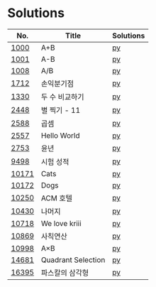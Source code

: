 # Solutions

| No. | Title | Solutions |
| --- | ----- | --------- |
| [1000](https://www.acmicpc.net/problem/1000) | A+B | [py](py/1000.py) |
| [1001](https://www.acmicpc.net/problem/1001) | A-B | [py](py/1001.py) |
| [1008](https://www.acmicpc.net/problem/1008) | A/B | [py](py/1008.py) |
| [1712](https://www.acmicpc.net/problem/1712) | 손익분기점 | [py](py/1712.py) |
| [1330](https://www.acmicpc.net/problem/1330) | 두 수 비교하기 | [py](py/1330.py) |
| [2448](https://www.acmicpc.net/problem/2448) | 별 찍기 - 11 | [py](py/2448.py) |
| [2588](https://www.acmicpc.net/problem/2588) | 곱셈 | [py](py/2588.py) |
| [2557](https://www.acmicpc.net/problem/2557) | Hello World | [py](py/2557.py) |
| [2753](https://www.acmicpc.net/problem/2753) | 윤년 | [py](py/2753.py) |
| [9498](https://www.acmicpc.net/problem/9498) | 시험 성적 | [py](py/9498.py) |
| [10171](https://www.acmicpc.net/problem/10171) | Cats | [py](py/10171.py) |
| [10172](https://www.acmicpc.net/problem/10172) | Dogs | [py](py/10172.py) |
| [10250](https://www.acmicpc.net/problem/10250) | ACM 호텔 | [py](py/10250.py) |
| [10430](https://www.acmicpc.net/problem/10430) | 나머지 | [py](py/10430.py) |
| [10718](https://www.acmicpc.net/problem/10718) | We love kriii | [py](py/10718.py) |
| [10869](https://www.acmicpc.net/problem/10869) | 사칙연산 | [py](py/10869.py) |
| [10998](https://www.acmicpc.net/problem/10998) | A×B | [py](py/10998.py) |
| [14681](https://www.acmicpc.net/problem/14681) | Quadrant Selection | [py](py/14681.py) |
| [16395](https://www.acmicpc.net/problem/16395) | 파스칼의 삼각형 | [py](py/16395.py) |

